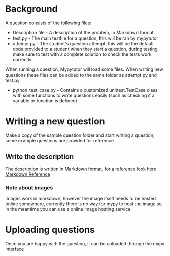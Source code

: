 # Background

A question consists of the following files:

-   Description file - A description of the problem, in Markdown format
-   test.py - The main testfile for a question, this will be ran by
    mypytutor
-   attempt.py - The student\'s question attempt, this will be the
    default code provided to a student when they start a question, during
    testing make sure to test with a complete solution to check the
    tests work correctly

When running a question, Mypytutor will load some files. When writing
new questions these files can be added to the same folder as attempt.py
and test.py

-   python\_test\_case.py - Contains a customized unittest.TestCase
    class with some functions to write questions easily (such as
    checking if a variable or function is defined)

# Writing a new question

Make a copy of the sample question folder and start writing a question,
some example questions are provided for reference.

## Write the description

The description is written in Markdown format, for a reference look here
[Markdown Reference](https://github.com/adam-p/markdown-here/wiki/Markdown-Cheatsheet)

### Note about images

Images work in markdown, however the image itself needs to be hosted online
somewhere, currently there is no way for mypy to host the image so in the
meantime you can use a online image hosting service.

# Uploading questions

Once you are happy with the question, it can be uploaded through the
mypy interface
